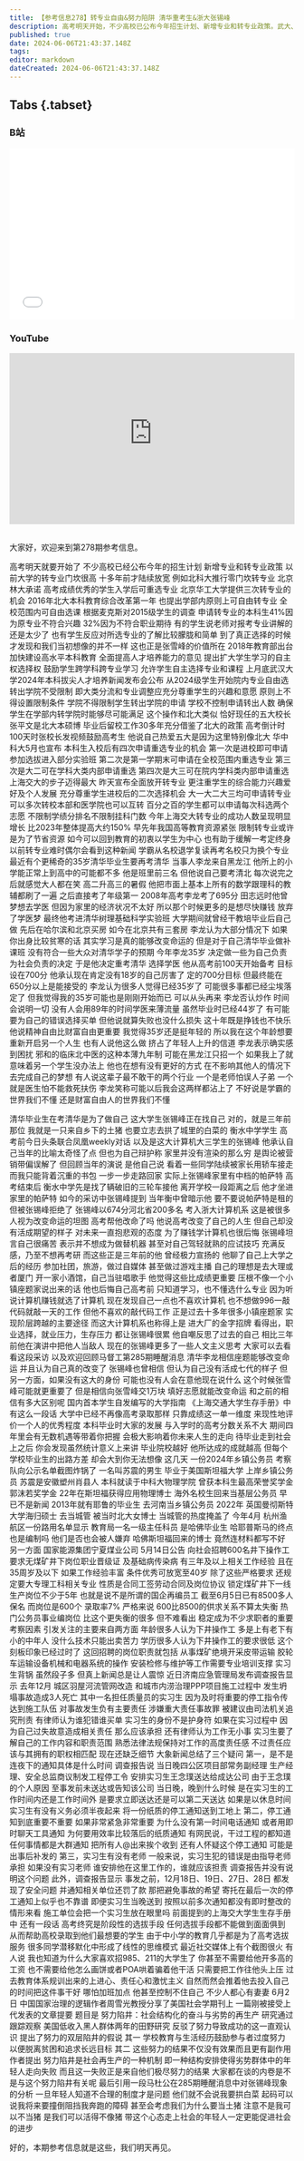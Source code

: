 ```yaml
---
title: 【参考信息278】转专业自由&努力陷阱 清华重考生&浙大张锡峰
description: 高考明天开始，不少高校已公布今年招生计划、新增专业和转专业政策。武大、华中科大、上海交大继续放宽转专业门槛，离转专业自由还有多远？做题还能改变命运吗？35岁清华毕业生要重考清华，他毕业后做教培，在北京有三套房，现在要学医。衡水中学“土猪拱白菜”演讲的张锡峰已是浙大计算机大三学生，三年前他在演讲中把他人当敌人，现在的他多了一些人文主义思考。《美国社会学期刊》一篇新论文提出“努力的双层陷阱”。
published: true
date: 2024-06-06T21:43:37.148Z
tags: 
editor: markdown
dateCreated: 2024-06-06T21:43:37.148Z
---
```


## Tabs {.tabset}
### B站
<div style="position: relative; padding: 30% 45%;">
<iframe style="position: absolute; width: 100%; height: 100%; left: 0; top: 0;" src="//player.bilibili.com/player.html?&bvid=BV1jn4y197Dx&page=1&as_wide=1&high_quality=1&danmaku=1&autoplay=0" scrolling="no" border="0" frameborder="no" framespacing="0" allowfullscreen="true"></iframe>
</div>

### YouTube
<div style="position: relative; padding: 30% 45%;">
<iframe style="position: absolute; top: 0; left: 0; width: 100%; height: 100%;" src="https://www.youtube-nocookie.com/embed/YouTubeVID" title="YouTube video player" frameborder="0" allow="accelerometer; autoplay; clipboard-write; encrypted-media; gyroscope; picture-in-picture" allowfullscreen></iframe>
</div>

## 


大家好，欢迎来到第278期参考信息。

高考明天就要开始了
不少高校已经公布今年的招生计划
新增专业和转专业政策
以前大学的转专业门坎很高
十多年前才陆续放宽
例如北科大推行零门坎转专业
北京林大承诺
高考成绩优秀的学生入学后可重选专业
北京华工大学提供三次转专业的机会
2016年北大本科教育综合改革第一年
也提出学部内原则上可自由转专业
全校范围内可自由选课
根据麦克斯对2015级学生的调查
申请转专业的本科生41%因为原专业不符合兴趣
32%因为不符合职业期待
有的学生说老师对报考专业讲解的还是太少了
也有学生反应对所选专业的了解比较朦胧和简单
到了真正选择的时候才发现和我们当初想像的并不一样
这也正是张雪峰的价值所在
2018年教育部出台加快建设高水平本科教育
全面提高人才培养能力的意见
提出扩大学生学习的自主权选择权
鼓励学生跨学科跨专业学习
允许学生自主选择专业和课程
上月底武汉大学2024年本科拔尖人才培养新闻发布会公布
从2024级学生开始院内专业自由选转出学院不受限制
即大类分流和专业调整应充分尊重学生的兴趣和意愿
原则上不得设置限制条件
学院不得限制学生转出学院的申请
学校不控制申请转出人数
确保学生在学部内转学院时能够尽可能满足
这个操作和北大类似
恰好现任的五大校长张平文是北大本硕博
毕业后留校工作30多年充分借鉴了北大的政策
高考倒计时100天时张校长发视频鼓励高考生
他说自己热爱五大是因为这里特别像北大
华中科大5月也宣布
本科生入校后有四次申请重选专业的机会
第一次是进校即可申请参加选拔进入部分实验班
第二次是第一学期末可申请在全校范围内重选专业
第三次是大二可在学科大类内部申请重选
第四次是大三可在院内学科类内部申请重选
上海交大的步子迈得最大
昨天宣布全面放开转专业
更注重学生的综合能力兴趣爱好及个人发展
充分尊重学生进校后的二次选择机会
大一大二大三均可申请转专业
可以多次转校本部和医学院也可以互转
百分之百的学生都可以申请每次科选两个志愿
不限制学绩分排名不限制挂科门数
今年上海交大转专业的成功人数呈现明显增长
比2023年整体提高大约150%
早先年我国高等教育资源紧张
限制转专业或许是为了节省资源
如今可以回到教育的初衷以学生为中心
也有助于缓解一考定终身
以前转专业难时偶尔会看到这种新闻
学霸从名校退学复读再考名校只为换个专业
最近有个更稀奇的35岁清华毕业生要再考清华
当事人李龙来自黑龙江
他所上的小学能正常上到高中的可能都不多
他是班里前三名
但他说自己要考清北
每次说完之后就感觉大人都在笑
高二升高三的暑假
他把市面上基本上所有的数学跟理科的教辅都刷了一遍
之后直接考了年级第一
2008年高考李龙考了695分
田志远时他曾梦想去学医
但因为家里的经济状况不太好
所以那个时候更多的是想尽快赚钱
放弃了学医梦
最终他考进清华树理基础科学实验班
大学期间就曾经干教培毕业后自己做
先后在哈尔滨和北京买房
如今在北京共有三套房
李龙认为大部分情况下
如果你出身比较贫寒的话
其实学习是真的能够改变命运的
但是对于自己清华毕业做补课班
没有符合一些大众对清华学子的预期
今年李龙35岁
决定做一些为自己负责
为社会负责的决定
于是他决定重考清华
选择学医
他从高考前100天开始备考
目标设在700分
他承认现在肯定没有18岁的自己厉害了
定的700分目标
但最终能在650分以上是能接受的
李龙认为很多人觉得已经35岁了
可能很多事都已经尘埃落定了
但我觉得我的35岁可能也是刚刚开始而已
可以从头再来
李龙否认炒作
时间会说明一切
没有人会用89年的时间学医来薄流量
虽然毕业时已经44岁了
有可能要为自己的错误选择买单
但他说就算失败也没什么损失
这十年既是挣钱也不快乐
他说精神自由比财富自由更重要
我觉得35岁还是挺年轻的
所以我在这个年龄想要重新开启另一个人生
也有人说他这么做
挤占了年轻人上升的信道
李龙表示确实感到困扰
邪和的临床北中医的这种本薄九年制
可能在黑龙江只招一个
如果我上了就意味着另一个学生没办法上
他也在想有没有更好的方式
在不影响其他人的情况下去完成自己的梦想
有人说这辈子最不敢干的两个行业
一个是老师怕误人子弟
一个就是医生怕不能救死扶伤
李龙笑称可能以后我会这两样都沾上了
不好说是学霸的世界我们不懂
还是财富自由人的世界我们不懂





清华毕业生在考清华是为了做自己
这大学生张锡峰正在找自己
对的，就是三年前那位
我就是一只来自乡下的土猪
也要立志去拱了城里的白菜的
衡水中学学生
高考前今日头条联合凤凰weekly对话
以及是这大计算机大三学生的张锡峰
他承认自己当年的比喻太奇怪了点
但也为自己辩护称
家里并没有渲染的那么穷
是舆论被营销带偏误解了
但回顾当年的演说
是他自己说
看着一些同学陆续被家长用轿车接走
而我只能背着沉重的书包
一步一步走路回家
实际上张锡峰家里有中档的帕萨特
高考结束后
衡水中学先是找了辆破旧的三轮车接他
离开学校一段距离之后
他才坐进家里的帕萨特
如今的采访中张锡峰提到
当年衡中曾暗示他
要不要说帕萨特是租的
但被张锡峰拒绝了
张锡峰以674分河北省200多名
考入浙大计算机系
这是被很多人视为改变命运的坦图
高考帮他改命了吗
他说高考改变了自己的人生
但自己却没有活成期望的样子
对未来一直抱悲观的态度
为了赚钱学计算机也很后悔
张锡峰坦言自己很痛苦
表示并不想成为做替机器
甚至对自己驾轻就熟的应试技巧
充满反感，乃至不想再考研
而这些正是三年前的他
曾经极力宣扬的
他聊了自己上大学之后的经历
参加社团，旅游，做过自媒体
甚至做过游戏主播
自己的理想是去大理或者厦门
开一家小酒馆，自己当驻唱歌手
他觉得这些比成绩更重要
压根不像一个小镇座题家说出来的话
他也后悔自己高考前
只知道学习，也不懂选什么专业
因为听说计算机赚钱就选了计算机
现在发现自己一点也不喜欢计算机
也不想做996一敲代码就敲一天的工作
但他不喜欢的敲代码工作
正是过去十多年很多小镇座题家
实现阶层跨越的主要途径
而这大计算机系也称得上是
进大厂的金字招牌
看得出，职业选择，就业压力，生存压力
都让张锡峰很累
他自嘲反思了过去的自己
相比三年前他在演讲中把他人当敌人
现在的张锡峰更多了一些人文主义思考
大家可以去看看这段采访
以及欢迎回顾马督工第285期睡醒消息
清华李龙相信座题能够改变命运
并且认为自己真的改变了
张锡峰也曾相信
但认为自己没有活成七代的样子
但另一方面，如果没有这大的身份
可能也没有人会在意他现在说什么
这个时候张雪峰可能就更重要了
但是相信向张雪峰交1万块
填好志愿就能改变命运
和之前的相信有多大区别呢
国内首本学生自发编写的大学指南
《上海交通大学生存手册》中
有这么一段话
大学中已经不再像高考录取那样
只靠成绩这一单一维度
来现性地评价一个人的优秀程度
本科毕业时大家的发展
与入学时的高考分数关系不大
期间四年里会有无数机遇等带着你把握
会极大影响着你未来人生的走向
待毕业走到社会上之后
你会发现虽然统计意义上来讲
毕业院校越好
他所达成的成就越高
但每个学校毕业生的出路方差
却会大到你无法想像
这几天
一份2024年乡镇公务员
考察队向公示名单截图炸锅了
一名叫苏震的男生
毕业于美国斯坦福大学
上岸乡镇公务员
苏震是安徽塑州肖县人
本科就读于中科大物理学院
曾获本科生最高荣誉奖学金
郭沫若奖学金
22年在斯坦福获得应用物理博士
海外名校生回来当基层公务员
早已不是新闻
2013年就有耶鲁的毕业生
去河南当乡镇公务员
2022年
英国曼彻斯特大学海归硕士
去当城管
被当时北大女博士
当城管的热度掩盖了
今年4月
杭州渔航区一份路用名单显示
教育局一名一级主任科员
是哈佛毕业生
哈耶普斯马的终点也是编制吗
他们是否也会被人嫌弃
哈佛斯坦福回来的博士
竟然连材料都写不好
另一方面
国家能源集团宁夏煤业公司
5月14日公告
向社会招聘600名井下操作工
要求无煤矿井下岗位职业晋级证
及基础病传染病
有三年及以上相关工作经验
且在35周岁及以下
如果工作经验丰富
条件优秀可放宽至40岁
除了这些严格要求
还规定要大专理工科相关专业
性质是合同工签劳动合同及岗位协议
锁定煤矿井下一线生产岗位不少于5年
也就是说不是所谓的国企再编员工
截至6月5日已有8500多人保名
而岗位是600个
录取率7%
严格来说
600比8500的供求关系不算太失衡
热门公务员事业编岗位
比这个更失衡的很多
但不难看出
稳定成为不少求职者的重要考察因素
引发关注的主要来自两方面
年龄很多人认为下井操作工
多是上有老下有小的中年人
没什么技术只能出卖苦力
学历很多人认为下井操作工的要求很低
这个刻板印象已经过时了
这回招聘的岗位职责就包括
从事煤矿绝境开采皮带运输
胶轮车运输设备机械和电器系统的操作
安装检修与维护等工作需要专业培训支撑
实习生背锅
虽然段子多
但真上新闻总是让人震惊
近日济南应急管理局发布调查报告显示
去年12月
城区羽屋河流管网改造
和城市内涝治理PPP项目施工过程中
发生坍塌事故造成3人死亡
其中一名担任质量员的实习生
因为及时将重要的停工指令传达到施工队伍
对事故发生负有主要责任
涉嫌重大责任事故罪
被建议由司法机关追究刑责
有律师认为谁犯错谁买单
实习生的身份不是护身符
如果在实习过程中
因为自己过失故意造成相关责任
那么应该承担
还有律师认为工作无小事
实习生要了解自己的工作内容和职责范围
熟悉法律法规保持对工作的高度责任感
不过责任应该与其拥有的职权相匹配
现在还缺乏细节
大象新闻总结了三个疑问
第一，是不是连夜下的通知具体是什么时间
调查报告说
当日晚四公区项目部常务副经理
生产经理、安全总监商议制发工程停工令
安排实习生王念璞送达给成达公司
由于王念璞的个人原因
至事发前未送达或告知该公司
当日晚，晚到什么时候
是在实习生的工作时间内还是工作时间外
是要求立即送达还是可以第二天送达
如果是以休息时间
实习生有没有义务必须半夜起来
将一份纸质的停工通知送到工地上
第二，停工通知到底重要不重要
如果非常紧急非常重要
为什么没有第一时间电话通知
或者用即时聊天工具通知
为何要用效率比较落后的纸质通知
有网民说，干过工程的都知道
任何事情都是大群通知
把所有人@出来挨个收到
还有人怀疑这个停工通知
可能是出事后补发的
第三，实习生有没有老师
一般来说，实习生犯的错误是由指导老师承担
如果没有实习老师
谁安排他在这里工作的，谁就应该担责
调查报告并没有说明这个问题
此外，调查报告显示
事发之前，12月18日、19日、27日、28日
都发现了安全问题
并通知相关单位还罚了款
那把避免事故的希望
寄托在最后一次的停工通知上似乎也不靠谱
即便实习生当晚送到
按照以前多次通知都没有即时整改的情形来看
施工单位会把一个实习生放在眼里吗
前面提到的上海交大学生生存手册中
还有一段话
高考终究是阶段性的选拔手段
任何选拔手段都不能做到面面俱到
从而帮助高校录取到他们最想要的学生
由于中小学的教育几乎都是为了高考选拔服务
很多同学潜移默化中形成了线性的思维模式
最近社交媒体上有个截图很火
有人说
我也知道为什么大家喜欢招985、211的大学生了
你甚至不需要给他开多高的工资
也不需要给他怎么画饼或者POA哄着骗着他干活
只需要把工作往他头上压
过去教育体系规训出来的上进心、责任心和激忧主义
自然而然会推着他去投入自己的时间把这件事干好
哪怕加班加点
他甚至控制不住自己
不少人都心有妻妻
6月2日
中国国家治理的逻辑作者周雪光教授分享了美国社会学期刊上
一篇刚被接受上代发表的文章提要
题目是
努力陷井：社会结构化的奋斗与劣势的再生产
研究通过跟踪观察
美国低收入黑人群体两年的田野研究
反驳了努力导致成功的这一直观认识
提出了努力的双层陷井的假说
其一
学校教育与生活经历鼓励参与者过度努力
以便脱离贫困和追求长远目标
其二
这些努力的结果不仅没有效果而且更有副作用
作者提出
努力陷井是社会再生产的一种机制
即一种结构安排使得劣势群体中的年轻人走向失败
而且这一失败正是来自他们极尽努力的结果
大家都在谈的内卷是不是与这个努力陷井有关呢
最后引用一段马杜公在285期睡醒消息中对张锡峰现象的分析
一旦年轻人知道不合理的制度才是问题
他们就不会说我要拱白菜
起码可以说我将来要撞倒阻挡我奔跑的障碍
甚至会考虑我们为什么要当土猪
注意不是我可以不当猪
是我们可以活得不像猪
带这个心态走上社会的年轻人一定更能促进社会的进步

好的，本期参考信息就是这些，我们明天再见。
